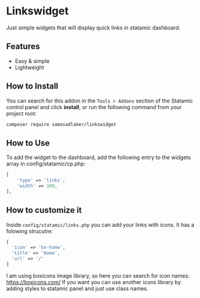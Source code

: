 # Linkswidget
Just simple widgets that will display quick links in statamic dashboard.

## Features
- Easy & simple
- Lightweight

## How to Install

You can search for this addon in the `Tools > Addons` section of the Statamic control panel and click **install**, or run the following command from your project root:

``` bash
composer require samosadlaker/linkswidget
```

## How to Use
To add the widget to the dashboard, add the following entry to the widgets array in config/statamic/cp.php:
```php
[
    'type' => 'links',
    'width' => 100,
],
```

## How to customize it
Inside `config/statamic/links.php` you can add your links with icons.
It has a folowing strucutre: 
```php
[
  'icon' => 'bx-home',
  'title' => 'Home',
  'url' => '/'
]
```
I am using boxicons image library, so here you can search for icon names: https://boxicons.com/
If you want you can use another icons library by adding styles to statamic panel and just use class names.
